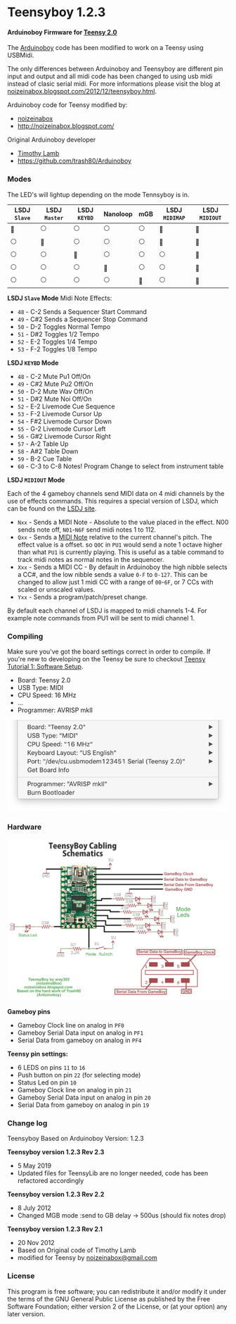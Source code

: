 # Teensyboy 1.2.3
#### Arduinoboy Firmware for [Teensy 2.0](https://www.pjrc.com/store/teensy.html)

The [Arduinoboy](https://github.com/trash80/Arduinoboy) code has been modified to work on a Teensy using USBMidi.

The only differences between Arduinoboy and Teensyboy are different pin input and output and all midi code has been changed to using usb midi instead of clasic serial midi. For more informations please visit the blog at [noizeinabox.blogspot.com/2012/12/teensyboy.html](http://noizeinabox.blogspot.com/2012/12/teensyboy.html).



Arduinoboy code for Teensy modified by:

- [noizeinabox](noizeinabox@gmail.com)
- http://noizeinabox.blogspot.com/

Original Arduinoboy developer
- [Timothy Lamb](trash80@gmail.com)
- https://github.com/trash80/Arduinoboy



### Modes

The LED's will lightup depending on the mode Tennsyboy is in.

| LSDJ `Slave` | LSDJ `Master` | LSDJ `KEYBD` | Nanoloop | mGB | LSDJ `MIDIMAP` | LSDJ `MIDIOUT` |
|------------|-------------|---------------|----------|-----|--------------|--------------|
| :red_circle: | :white_circle: | :white_circle: | :white_circle: | :white_circle: | :red_circle: | :red_circle: |
| :white_circle: | :red_circle: | :white_circle: | :white_circle: | :white_circle: | :red_circle: | :red_circle: |
| :white_circle: | :white_circle: | :red_circle: | :white_circle: | :white_circle: | :white_circle: | :red_circle: |
| :white_circle: | :white_circle: | :white_circle: | :red_circle: | :white_circle: | :white_circle: | :red_circle: |
| :white_circle: | :white_circle: | :white_circle: | :white_circle: | :red_circle: | :white_circle: | :red_circle: |



**LSDJ `Slave` Mode**
 Midi Note Effects:

- `48` - C-2 Sends a Sequencer Start Command
- `49` - C#2 Sends a Sequencer Stop Command
- `50` - D-2 Toggles Normal Tempo
- `51` - D#2 Toggles 1/2 Tempo
- `52` - E-2 Toggles 1/4 Tempo
- `53` - F-2 Toggles 1/8 Tempo



**LSDJ `KEYBD` Mode**

- `48` - C-2 Mute Pu1 Off/On
- `49` - C#2 Mute Pu2 Off/On
- `50` - D-2 Mute Wav Off/On
- `51` - D#2 Mute Noi Off/On
- `52` - E-2 Livemode Cue Sequence
- `53` - F-2 Livemode Cursor Up
- `54` - F#2 Livemode Cursor Down
- `55` - G-2 Livemode Cursor Left
- `56` - G#2 Livemode Cursor Right
- `57` - A-2 Table Up
- `58` - A#2 Table Down
- `59` - B-2 Cue Table
- `60` - C-3 to C-8 Notes!
  Program Change to select from instrument table



**LSDJ `MIDIOUT` Mode**

Each of the 4 gameboy channels send MIDI data on 4 midi channels by the use of effects commands. This requires a special version of LSDJ, which can be found on the [LSDJ site](http://littlesounddj.com/lsd/latest/full_version/).

* `Nxx` - Sends a MIDI Note - Absolute to the value placed in the effect. N00 sends note off, `N01`-`N6F` send midi notes 1 to 112.
* `Qxx` - Sends a [MIDI Note](http://www.electronics.dit.ie/staff/tscarff/Music_technology/midi/midi_note_numbers_for_octaves.htm) relative to the current channel's pitch. The effect value is a offset. so `Q0C` in `PU1` would send a note 1 octave higher than what `PU1` is currently playing. This is useful as a table command to track midi notes as normal notes in the sequencer.
* `Xxx` - Sends a MIDI CC - By default in Arduinoboy the high nibble selects a CC#, and the low nibble sends a value `0-F` to `0-127`. This can be changed to allow just 1 midi CC with a range of `00`-`6F`, or 7 CCs with scaled or unscaled values.
* `Yxx` - Sends a program/patch/preset change.

By default each channel of LSDJ is mapped to midi channels 1-4. For example note commands from PU1 will be sent to midi channel 1. 



### Compiling
Make sure you've got the board settings correct in order to compile. If you're new to developing on the Teensy be sure to checkout [Teensy Tutorial 1: Software Setup](https://www.pjrc.com/teensy/tutorial.html).

- Board: Teensy 2.0
- USB Type: MIDI
- CPU Speed: 16 MHz
- ...
- Programmer: AVRISP mkII

![Arduino IDE Board Setup](./.images/arduino-ide-board-settings.png)



### Hardware

![Teensyboy Hardware Wiring](./.images/teensyboy-hardware.jpg)

**Gameboy pins**
- Gameboy Clock line on analog in `PF0`
- Gameboy Serial Data input on analog in `PF1`
- Serial Data from gameboy on analog in `PF4`


**Teensy pin settings:**
- 6 LEDS on pins `11` to `16`
- Push button on pin `22` (for selecting mode)
- Status Led on pin `10`
- Gameboy Clock line on analog in pin `21`
- Gameboy Serial Data input on analog in pin `20`
- Serial Data from gameboy on analog in pin `19`



### Change log
Teensyboy Based on Arduinoboy Version: 1.2.3

**Teensyboy version 1.2.3 Rev 2.3**
- 5 May 2019
- Updated files for TeensyLib are no longer needed, code has been refactored accordingly


**Teensyboy version 1.2.3 Rev 2.2**
- 8 July 2012
- Changed MGB mode :send to GB delay -> 500us (should fix notes drop)

**Teensyboy version 1.2.3 Rev 2.1**
- 20 Nov 2012
- Based on Original code of Timothy Lamb
- modified for Teensy by noizeinabox@gmail.com



### License
This program is free software; you can redistribute it and/or modify it under the terms of the GNU General Public License as published by the Free Software Foundation; either version 2 of the License, or (at your option) any later version.


